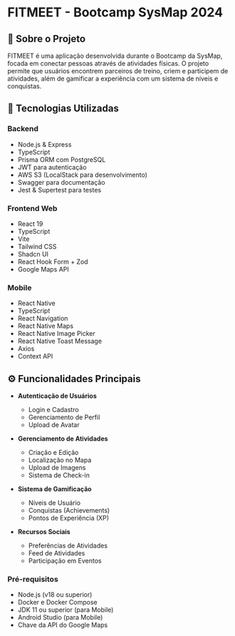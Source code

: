 # FITMEET - Bootcamp SysMap 2024

## 📱 Sobre o Projeto

FITMEET é uma aplicação desenvolvida durante o Bootcamp da SysMap, focada em conectar pessoas através de atividades físicas. O projeto permite que usuários encontrem parceiros de treino, criem e participem de atividades, além de gamificar a experiência com um sistema de níveis e conquistas.

## 🚀 Tecnologias Utilizadas

### Backend

- Node.js & Express
- TypeScript
- Prisma ORM com PostgreSQL
- JWT para autenticação
- AWS S3 (LocalStack para desenvolvimento)
- Swagger para documentação
- Jest & Supertest para testes

### Frontend Web

- React 19
- TypeScript
- Vite
- Tailwind CSS
- Shadcn UI
- React Hook Form + Zod
- Google Maps API

### Mobile

- React Native
- TypeScript
- React Navigation
- React Native Maps
- React Native Image Picker
- React Native Toast Message
- Axios
- Context API

## ⚙️ Funcionalidades Principais

- **Autenticação de Usuários**

  - Login e Cadastro
  - Gerenciamento de Perfil
  - Upload de Avatar

- **Gerenciamento de Atividades**

  - Criação e Edição
  - Localização no Mapa
  - Upload de Imagens
  - Sistema de Check-in

- **Sistema de Gamificação**

  - Níveis de Usuário
  - Conquistas (Achievements)
  - Pontos de Experiência (XP)

- **Recursos Sociais**
  - Preferências de Atividades
  - Feed de Atividades
  - Participação em Eventos

### Pré-requisitos

- Node.js (v18 ou superior)
- Docker e Docker Compose
- JDK 11 ou superior (para Mobile)
- Android Studio (para Mobile)
- Chave da API do Google Maps
